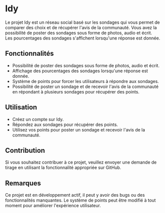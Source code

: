 # Idy

Le projet Idy est un réseau social basé sur les sondages qui vous permet de comparer des choix et de récupérer l'avis de la communauté. Vous avez la possibilité de poster des sondages sous forme de photos, audio et écrit. Les pourcentages des sondages s'affichent lorsqu'une réponse est donnée.

## Fonctionnalités

- Possibilité de poster des sondages sous forme de photos, audio et écrit.
- Affichage des pourcentages des sondages lorsqu'une réponse est donnée.
- Système de points pour forcer les utilisateurs à répondre aux sondages.
- Possibilité de poster un sondage et de recevoir l'avis de la communauté en répondant à plusieurs sondages pour récupérer des points.

## Utilisation

- Créez un compte sur Idy.
- Répondez aux sondages pour récupérer des points.
- Utilisez vos points pour poster un sondage et recevoir l'avis de la communauté.

## Contribution

Si vous souhaitez contribuer à ce projet, veuillez envoyer une demande de tirage en utilisant la fonctionnalité appropriée sur GitHub.

## Remarques

Ce projet est en développement actif, il peut y avoir des bugs ou des fonctionnalités manquantes.
Le système de points peut être modifié à tout moment pour améliorer l'expérience utilisateur.
